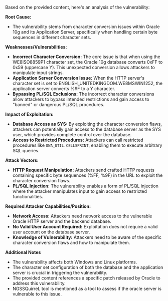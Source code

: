 Based on the provided content, here's an analysis of the vulnerability:

**Root Cause:**
- The vulnerability stems from character conversion issues within Oracle 10g and its Application Server, specifically when handling certain byte sequences in different character sets.

**Weaknesses/Vulnerabilities:**
- **Incorrect Character Conversion:** The core issue is that when using the WE8ISO8859P1 character set, the Oracle 10g database converts 0xFF to 0x59 (uppercase Y). This unexpected conversion allows attackers to manipulate input strings.
- **Application Server Conversion Issue:** When the HTTP server's character set is set to ENGLISH_UNITEDKINGDOM.WE8MSWIN1252, the application server converts %9F to a Y character.
- **Bypassing PL/SQL Exclusions:** The incorrect character conversions allow attackers to bypass intended restrictions and gain access to "banned" or dangerous PL/SQL procedures.

**Impact of Exploitation:**
- **Database Access as SYS:** By exploiting the character conversion flaws, attackers can potentially gain access to the database server as the SYS user, which provides complete control over the database.
- **Access to Restricted Procedures:** Attackers can call restricted procedures like `OWA_UTIL.CELLSPRINT`, enabling them to execute arbitrary SQL queries.

**Attack Vectors:**
- **HTTP Request Manipulation:** Attackers send crafted HTTP requests containing specific byte sequences (%FF, %9F) in the URL to exploit the character conversion flaws.
- **PL/SQL Injection:** The vulnerability enables a form of PL/SQL injection where the attacker manipulates input to gain access to restricted functionalities.

**Required Attacker Capabilities/Position:**
- **Network Access:** Attackers need network access to the vulnerable Oracle HTTP server and the backend database.
- **No Valid User Account Required:** Exploitation does not require a valid user account on the database server.
- **Knowledge of Vulnerability:** Attackers need to be aware of the specific character conversion flaws and how to manipulate them.

**Additional Notes**

- The vulnerability affects both Windows and Linux platforms.
- The character set configuration of both the database and the application server is crucial in triggering the vulnerability.
- The provided content references a specific patch released by Oracle to address this vulnerability.
- NGSSQuirreL tool is mentioned as a tool to assess if the oracle server is vulnerable to this issue.